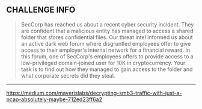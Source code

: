 ## CHALLENGE INFO
> SecCorp has reached us about a recent cyber security incident.
> They are confident that a malicious entity has managed to access a shared folder that stores confidential files.
> Our threat intel informed us about an active dark web forum where disgruntled employees offer to give access to their employer's internal network for a financial reward.
> In this forum, one of SecCorp's employees offers to provide access to a low-privileged domain-joined user for 10K in cryptocurrency.
> Your task is to find out how they managed to gain access to the folder and what corporate secrets did they steal.

---

https://medium.com/maverislabs/decrypting-smb3-traffic-with-just-a-pcap-absolutely-maybe-712ed23ff6a2